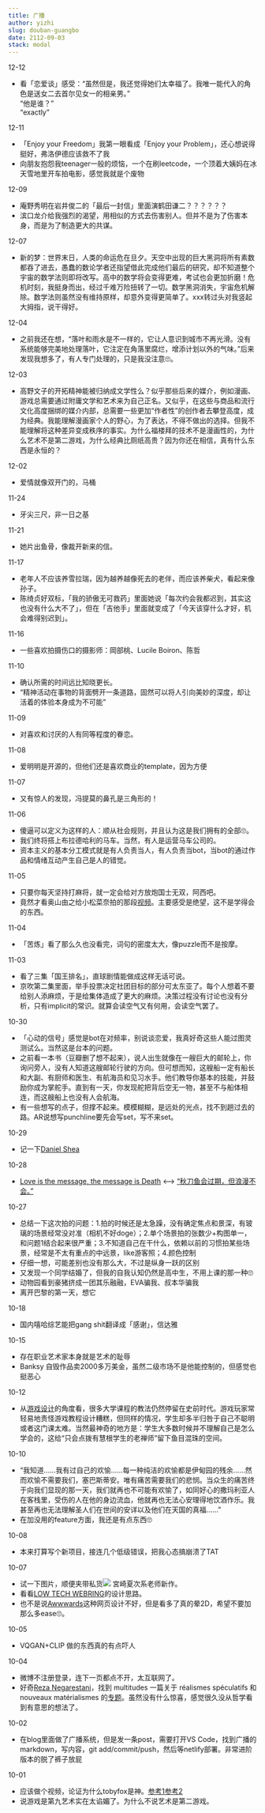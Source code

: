 ```yaml
---
title: 广播
author: yizhi
slug: douban-guangbo
date: 2112-09-03 
stack: modal
---
```

12-12
- 看「恋爱谈」感受：“虽然但是，我还觉得她们太幸福了。我唯一能代入的角色是送女二去首尔见女一的相亲男。”<br/>“他是谁？”<br/>“exactly”


12-11
- 「Enjoy your Freedom」我第一眼看成「Enjoy your Problem」，还心想说得挺好，弗洛伊德应该救不了我
- 向朋友抱怨我teenager一般的烦恼，一个在刷leetcode，一个顶着大姨妈在冰天雪地里开车拍电影，感觉我就是个废物
  
12-09
- 庵野秀明在岩井俊二的「最后一封信」里面演鹤田谦二？？？？？？
- 滨口龙介给我强烈的渴望，用相似的方式去伤害别人。但并不是为了伤害本身，而是为了制造更大的共谋。

12-07
- 新的梦：世界末日，人类的命运危在旦夕。天空中出现的巨大黑洞将所有素数都吞了进去，愚蠢的数论学者还指望借此完成他们最后的研究，却不知道整个宇宙的数学法则即将改写。高中的数学将会变得更难，考试也会更加折磨！危机时刻，我挺身而出，经过千难万险扭转了一切。数学黑洞消失，宇宙危机解除。数学法则虽然没有维持原样，却意外变得更简单了。xxx转过头对我竖起大拇指，说干得好。

12-04
- 之前我还在想，“落叶和雨水是不一样的，它让人意识到城市不再光滑。没有系统能够完美地处理落叶，它注定在角落里腐烂，增添计划以外的气味。”后来发现我想多了，有人专门处理的，只是我没注意🙄️。

12-03
- 高野文子的开拓精神能被归纳成文学性么？似乎那些后来的媒介，例如漫画、游戏总需要通过附庸文学和艺术来为自己正名。又似乎，在这些与商品和流行文化高度捆绑的媒介内部，总需要一些更加“作者性”的创作者去攀登高度，成为经典。我能理解漫画家个人的野心，为了表达，不得不做出的选择。但我不能理解将这种差异变成秩序的事实。为什么福楼拜的技术不是漫画性的，为什么艺术不是第二游戏，为什么经典比厕纸高贵？因为你还在相信，真有什么东西是永恒的？

12-02
- 爱情就像双开门的，马桶
  
11-24
- 牙尖三尺，非一日之基

11-21
- 她片出鱼骨，像裁开新来的信。

11-17
- 老年人不应该养雪拉瑞，因为越养越像死去的老伴，而应该养柴犬，看起来像孙子。
- 陈绮贞好双标，「我的骄傲无可救药」里面她说「每次约会我都迟到，其实这也没有什么大不了」，但在「吉他手」里面就变成了「今天该穿什么才好，机会难得别迟到」。

11-16
- 一些喜欢拍摄伤口的摄影师：岡部桃、Lucile Boiron、陈哲

11-10
- 确认所需的时间远比知晓更长。
- “精神活动在事物的背面劈开一条道路，固然可以将人引向美妙的深度，却让活着的体验本身成为不可能”

11-09
- 对喜欢和讨厌的人有同等程度的眷恋。
  
11-08
- 爱明明是开源的，但他们还是喜欢商业的template，因为方便

11-07
- 又有惊人的发现，冯提莫的鼻孔是三角形的！

11-06
- 傻逼可以定义为这样的人：顺从社会规则，并且认为这是我们拥有的全部🙄️。
- 我们终将搭上布拉德哈利的马车。当然，有人是运营马车公司的。
- 资本主义的基本分工模式就是有人负责当人，有人负责当bot，当bot的通过作品和情绪互动产生自己是人的错觉。
  
11-05
- 只要你每天坚持打麻将，就一定会给对方放炮国士无双，阿西吧。
- 竟然才看奥山由之给小松菜奈拍的那段[视频](https://www.youtube.com/watch?v=ZFI-Hqeu_Ag)。主要感受是绝望，这不是学得会的东西。
  
11-04
- 「苦炼」看了那么久也没看完，词句的密度太大，像puzzle而不是按摩。
  
11-03
- 看了三集「国王排名」，直球剧情能做成这样无话可说。
- 京吹第二集里面，举手投票决定社团目标的部分可太东亚了。每个人想着不要给别人添麻烦，于是给集体造成了更大的麻烦。决策过程没有讨论也没有分析，只有implicit的常识。就算会读空气又有何用，会读空气罢了。
  
10-30
- 「心动的信号」感觉是bot在对频率，别说谈恋爱，我真好奇这些人能过图灵测试么。当然这是台本的问题。
- 之前看一本书（豆瓣删了想不起来），说人出生就像在一艘巨大的邮轮上，你询问旁人，没有人知道这艘邮轮行驶的方向。但可想而知，这艘船一定有船长和大副、有厨师和医生、有航海员和见习水手。他们教导你基本的技能，并鼓励你成为掌舵手。直到有一天，你发现舵把背后空无一物，甚至不与船体相连，而这艘船上也没有人会航海。
- 有一些想写的点子，但撑不起来。模模糊糊，是远处的光点，找不到趟过去的路。AR说想写punchline要先会写set，写不来set。
  
10-29
- 记一下[Daniel Shea](http://danielpshea.com/archive)

10-28
- [Love is the message, the message is Death](https://www.youtube.com/watch?v=lKWmx0JNmqY) <--> [“秋刀鱼会过期，但浪漫不会。”](https://www.bilibili.com/s/video/BV18q4y1n7ke)

10-27
- 总结一下这次拍的问题：1.拍的时候还是太急躁，没有确定焦点和景深，有玻璃的场景经常没对准（相机不好doge）；2.单个场景拍的张数少+构图单一，和问题1结合起来很严重；3.不知道自己在干什么，依赖以前的习惯拍某些场景，经常是不太有重点的中远景，like游客照；4.颜色控制
- 仔细一想，可能差别也没有那么大，不过是纵身一跃的区别
- 又发现一个同学结婚了，但我的自我认知仍然是高中生，不用上课的那一种🙄️
- 动物园看到豪猪挤成一团其乐融融，EVA骗我、叔本华骗我
- 离开巴黎的第一天，想它

10-18
- 国内嘻哈综艺能把gang shit翻译成「感谢」，信达雅

10-15
- 存在职业艺术家本身就是艺术的耻辱
- Banksy 自毁作品卖2000多万美金，虽然二级市场不是他能控制的，但感觉也挺恶心

10-12
- 从[游戏设计](https://youtu.be/-GV814cWiAw)的角度看，很多大学课程的教法仍然停留在史前时代。游戏玩家常轻易地责怪游戏教程设计糟糕，但同样的情况，学生却多半归咎于自己不聪明或者这门课太难。当然最神奇的地方是：学生大多数时候并不理解自己是怎么学会的，这给“只会点拨有慧根学生的老禅师”留下鱼目混珠的空间。

10-10
- “我知道……我有过自己的欢愉……每一种纯洁的欢愉都是伊甸园的残余……然而欢愉不需要我们，塞巴斯蒂安。唯有痛苦需要我们的悲悯。当众生的痛苦终于向我们显现的那一天，我们就再也不可能有欢愉了，如同好心的撒玛利亚人在客栈里，受伤的人在他的身边流血，他就再也无法心安理得地饮酒作乐。我甚至再也无法理解圣人们在世间的安详以及他们在天国的真福……” 
- 在加没用的feature方面，我还是有点东西🙄️

10-08
- 本来打算写个新项目，接连几个低级错误，把我心态搞崩溃了TAT

10-07
- 试一下图片，顺便夹带私货[![](https://pbs.twimg.com/media/E_jResCVEAIYiGg?format=jpg)](https://twitter.com/natsujikeinfo)
  宮崎夏次系老师新作。
- 看看[LOW TECH WEBRING](https://emreed.net/LowTech_Directory.html)的设计思路。
- 也不是说[Awwwards](https://www.awwwards.com/)这种网页设计不好，但是看多了真的晕2D，希望不要加那么多ease🙄️。

10-05
- VQGAN+CLIP 做的东西真的有点吓人

10-04
- 微博不注册登录，连下一页都点不开，太互联网了。
- 好奇[Reza Negarestani](https://www.cairn.info/revue-multitudes-2016-4-page-59.htm)，找到 multitudes 一篇关于 réalismes spéculatifs 和  nouveaux matérialismes 的[专题](https://www.cairn.info/revue-multitudes-2016-4-page-31.htm)。虽然没有什么惊喜，感觉很久没从哲学看到有意思的想法了。

10-02
- 在blog里面做了广播系统，但是发一条post，需要打开VS Code，找到广播的markdown，写内容，git add/commit/push，然后等netlify部署。非常进阶版本的脱了裤子放屁

10-01
- 应该做个视频，论证为什么tobyfox是神。[参考1](https://www.bilibili.com/video/BV1kf4y1A7p7?share_source=copy_web)[参考2](https://youtu.be/LPCBm59yFfI)
- 说游戏是第九艺术实在太谄媚了。为什么不说艺术是第二游戏。


